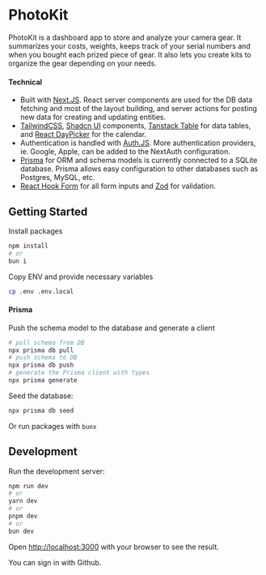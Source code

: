# PhotoKit

PhotoKit is a dashboard app to store and analyze your camera gear. It summarizes your costs, weights, keeps track of your serial numbers and when you bought each prized piece of gear. It also lets you create kits to organize the gear depending on your needs.

#### Technical

- Built with [Next.JS](https://nextjs.org/). React server components are used for the DB data fetching and most of the layout building, and server actions for posting new data for creating and updating entities.
- [TailwindCSS](https://tailwindcss.com/), [Shadcn UI](https://ui.shadcn.com/) components, [Tanstack Table](https://tanstack.com/table) for data tables, and [React DayPicker](https://daypicker.dev/) for the calendar.
- Authentication is handled with [Auth.JS](https://authjs.dev/). More authentication providers, ie. Google, Apple, can be added to the NextAuth configuration.
- [Prisma](https://www.prisma.io/) for ORM and schema models is currently connected to a SQLite database. Prisma allows easy configuration to other databases such as Postgres, MySQL, etc.
- [React Hook Form](https://react-hook-form.com/) for all form inputs and [Zod](https://zod.dev/) for validation.

## Getting Started

Install packages

```bash
npm install
# or
bun i
```

Copy ENV and provide necessary variables

```bash
cp .env .env.local
```

#### Prisma

Push the schema model to the database and generate a client

```bash
# pull schema from DB
npx prisma db pull
# push schema to DB
npx prisma db push
# generate the Prisma client with types
npx prisma generate
```

Seed the database:

```bash
npx prisma db seed
```

Or run packages with `bunx`

## Development

Run the development server:

```bash
npm run dev
# or
yarn dev
# or
pnpm dev
# or
bun dev
```

Open [http://localhost:3000](http://localhost:3000) with your browser to see the result.

You can sign in with Github.
